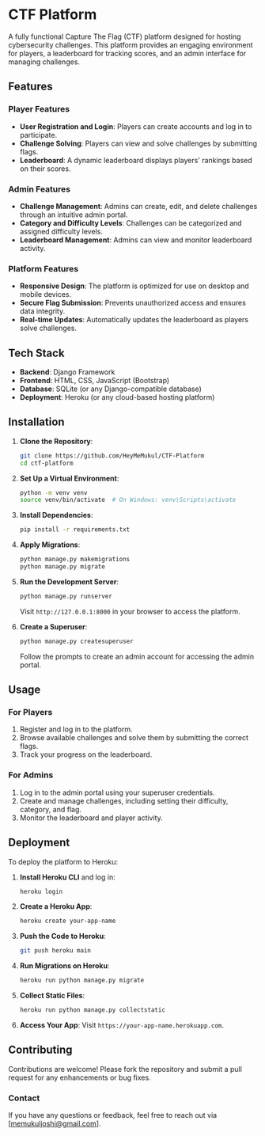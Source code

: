 # CTF Platform

A fully functional Capture The Flag (CTF) platform designed for hosting cybersecurity challenges. This platform provides an engaging environment for players, a leaderboard for tracking scores, and an admin interface for managing challenges.

## Features

### Player Features
- **User Registration and Login**: Players can create accounts and log in to participate.
- **Challenge Solving**: Players can view and solve challenges by submitting flags.
- **Leaderboard**: A dynamic leaderboard displays players' rankings based on their scores.

### Admin Features
- **Challenge Management**: Admins can create, edit, and delete challenges through an intuitive admin portal.
- **Category and Difficulty Levels**: Challenges can be categorized and assigned difficulty levels.
- **Leaderboard Management**: Admins can view and monitor leaderboard activity.

### Platform Features
- **Responsive Design**: The platform is optimized for use on desktop and mobile devices.
- **Secure Flag Submission**: Prevents unauthorized access and ensures data integrity.
- **Real-time Updates**: Automatically updates the leaderboard as players solve challenges.

## Tech Stack
- **Backend**: Django Framework
- **Frontend**: HTML, CSS, JavaScript (Bootstrap)
- **Database**: SQLite (or any Django-compatible database)
- **Deployment**: Heroku (or any cloud-based hosting platform)

## Installation

1. **Clone the Repository**:
   ```bash
   git clone https://github.com/HeyMeMukul/CTF-Platform
   cd ctf-platform
   ```

2. **Set Up a Virtual Environment**:
   ```bash
   python -m venv venv
   source venv/bin/activate  # On Windows: venv\Scripts\activate
   ```

3. **Install Dependencies**:
   ```bash
   pip install -r requirements.txt
   ```

4. **Apply Migrations**:
   ```bash
   python manage.py makemigrations
   python manage.py migrate
   ```

5. **Run the Development Server**:
   ```bash
   python manage.py runserver
   ```
   Visit `http://127.0.0.1:8000` in your browser to access the platform.

6. **Create a Superuser**:
   ```bash
   python manage.py createsuperuser
   ```
   Follow the prompts to create an admin account for accessing the admin portal.

## Usage

### For Players
1. Register and log in to the platform.
2. Browse available challenges and solve them by submitting the correct flags.
3. Track your progress on the leaderboard.

### For Admins
1. Log in to the admin portal using your superuser credentials.
2. Create and manage challenges, including setting their difficulty, category, and flag.
3. Monitor the leaderboard and player activity.

## Deployment

To deploy the platform to Heroku:
1. **Install Heroku CLI** and log in:
   ```bash
   heroku login
   ```

2. **Create a Heroku App**:
   ```bash
   heroku create your-app-name
   ```

3. **Push the Code to Heroku**:
   ```bash
   git push heroku main
   ```

4. **Run Migrations on Heroku**:
   ```bash
   heroku run python manage.py migrate
   ```

5. **Collect Static Files**:
   ```bash
   heroku run python manage.py collectstatic
   ```

6. **Access Your App**:
   Visit `https://your-app-name.herokuapp.com`.


## Contributing

Contributions are welcome! Please fork the repository and submit a pull request for any enhancements or bug fixes.



### Contact
If you have any questions or feedback, feel free to reach out via [memukuljoshi@gmail.com].
